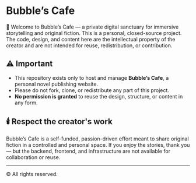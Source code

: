 # Bubble’s Cafe

🖤 Welcome to Bubble’s Cafe — a private digital sanctuary for immersive storytelling and original fiction. This is a personal, closed-source project. The code, design, and content here are the intellectual property of the creator and are not intended for reuse, redistribution, or contribution.

## ⚠️ Important

- This repository exists only to host and manage **Bubble’s Cafe**, a personal novel publishing website.
- Please do not fork, clone, or redistribute any part of this project.
- **No permission is granted** to reuse the design, structure, or content in any form.

## 🕯️ Respect the creator's work

Bubble’s Cafe is a self-funded, passion-driven effort meant to share original fiction in a controlled and personal space. If you enjoy the stories, thank you — but the backend, frontend, and infrastructure are not available for collaboration or reuse.

---

© All rights reserved.